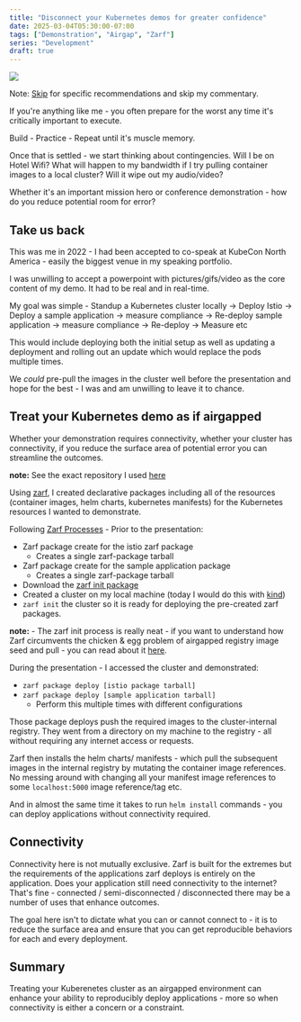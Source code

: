 ```yaml
---
title: "Disconnect your Kubernetes demos for greater confidence"
date: 2025-03-04T05:30:00-07:00
tags: ["Demonstration", "Airgap", "Zarf"]
series: "Development"
draft: true
---
```


![](https://content.bekindchooseviolence.com/airgap-demo.png)

Note: [Skip](#treat-your-kubernetes-demo-as-if-airgapped) for specific recommendations and skip my commentary.


If you're anything like me - you often prepare for the worst any time it's critically important to execute. 

Build - Practice - Repeat until it's muscle memory.

Once that is settled - we start thinking about contingencies. Will I be on Hotel Wifi? What will happen to my bandwidth if I try pulling container images to a local cluster? Will it wipe out my audio/video?

Whether it's an important mission hero or conference demonstration - how do you reduce potential room for error?

## Take us back

This was me in 2022 - I had been accepted to co-speak at KubeCon North America - easily the biggest venue in my speaking portfolio. 

I was unwilling to accept a powerpoint with pictures/gifs/video as the core content of my demo. It had to be real and in real-time.

My goal was simple - Standup a Kubernetes cluster locally -> Deploy Istio -> Deploy a sample application -> measure compliance -> Re-deploy sample application -> measure compliance -> Re-deploy -> Measure etc

This would include deploying both the initial setup as well as updating a deployment and rolling out an update which would replace the pods multiple times. 

We _could_ pre-pull the images in the cluster well before the presentation and hope for the best - I was and am unwilling to leave it to chance. 

## Treat your Kubernetes demo as if airgapped

Whether your demonstration requires connectivity, whether your cluster has connectivity, if you reduce the surface area of potential error you can streamline the outcomes. 

**note:** See the exact repository I used [here](https://github.com/brandtkeller/KCCNCNA-2022)

Using [zarf](https://github.com/zarf-dev/zarf), I created declarative packages including all of the resources (container images, helm charts, kubernetes manifests) for the Kubernetes resources I wanted to demonstrate. 

Following [Zarf Processes](https://docs.zarf.dev/ref/) - Prior to the presentation:
- Zarf package create for the istio zarf package
  - Creates a single zarf-package tarball
- Zarf package create for the sample application package
  - Creates a single zarf-package tarball
- Download the [zarf init package](https://docs.zarf.dev/ref/init-package/)
- Created a cluster on my local machine (today I would do this with [kind](https://kind.sigs.k8s.io/))
- `zarf init` the cluster so it is ready for deploying the pre-created zarf packages.

**note:** - The zarf init process is really neat - if you want to understand how Zarf circumvents the chicken & egg problem of airgapped registry image seed and pull - you can read about it [here](https://docs.zarf.dev/contribute/nerd-notes/).

During the presentation - I accessed the cluster and demonstrated:
- `zarf package deploy [istio package tarball]`
- `zarf package deploy [sample application tarball]`
  - Perform this multiple times with different configurations

Those package deploys push the required images to the cluster-internal registry. They went from a directory on my machine to the registry - all without requiring any internet access or requests. 

Zarf then installs the helm charts/ manifests - which pull the subsequent images in the internal registry by mutating the container image references. No messing around with changing all your manifest image references to some `localhost:5000` image reference/tag etc. 

And in almost the same time it takes to run `helm install` commands - you can deploy applications without connectivity required.

## Connectivity

Connectivity here is not mutually exclusive. Zarf is built for the extremes but the requirements of the applications zarf deploys is entirely on the application. Does your application still need connectivity to the internet? That's fine - connected / semi-disconnected / disconnected there may be a number of uses that enhance outcomes. 

The goal here isn't to dictate what you can or cannot connect to - it is to reduce the surface area and ensure that you can get reproducible behaviors for each and every deployment. 

## Summary

Treating your Kuberenetes cluster as an airgapped environment can enhance your ability to reproducibly deploy applications - more so when connectivity is either a concern or a constraint. 